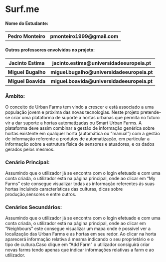 # Surf.me
<h4>Nome do Estudante:</h4>
<table>
  <tr>
    <th>Pedro Monteiro</th>
    <th>pmonteiro1999@gmail.com</th>
  </tr>
  </table>
  
  
<h4>Outros professores envolvidos no projeto:</h4>
<table>
  <tr>
    <th>Jacinto Estima</th>
    <th>jacinto.estima@universidadeeuropeia.pt</th>
  </tr>
    <tr>
    <th>Miguel Bugalho</th>
    <th>miguel.bugalho@universidadeeuropeia.pt</th>
  </tr>
    <tr>
    <th>Miguel Boavida</th>
    <th>miguel.boavida@universidadeeuropeia.pt</th>
  </tr>
   </table>

<h3>Âmbito:</h3>
O conceito de Urban Farms tem vindo a crescer e está associado a uma população jovem e próxima das novas tecnologias. 
Neste projeto pretende-se criar uma plataforma de suporte a hortas urbanas que permita no futuro vir a dar suporte a hortas automatizadas ou Smart Urban Farms. 
A plataforma deve assim combinar a gestão de informação genérica sobre hortas existente em qualquer horta (automática ou “manual”) com a gestão de informação referente a produtos de automatização, em particular a informação sobre a estrutura física de sensores e atuadores, e os dados gerados pelos mesmos.

<h3>Cenário Principal:</h3>

Assumindo que o utilizador já se encontra com o login efetuado e com uma conta criada, o utilizador está na página principal, onde ao clicar em “My Farms” este consegue visualizar todas as informação referentes ás suas hortas incluindo características das culturas, dicas sobre produção,sensores e entre outros.

<h3>Cenários Secundários:</h3>

Assumindo que o utilizador já se encontra com o login efetuado e com uma conta criada, o utilizador está na página principal, onde ao clicar em “Neighbours” este consegue visualizar um mapa onde é possível ver a localização das Urban Farms e as hortas em seu redor. Ao clicar na horta aparecerá informação relativa á mesma indicando o seu proprietário e o tipo de cultura.Caso clique em “Add Farm” o utilizador consiguirá criar novas farms tendo apenas que indicar informações relativas a farm e ao utilizador.
</body>
</html>
